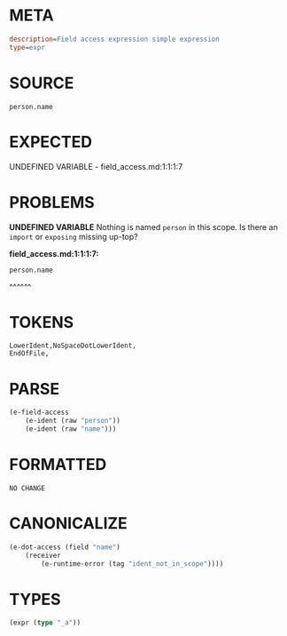 # META
~~~ini
description=Field access expression simple expression
type=expr
~~~
# SOURCE
~~~roc
person.name
~~~
# EXPECTED
UNDEFINED VARIABLE - field_access.md:1:1:1:7
# PROBLEMS
**UNDEFINED VARIABLE**
Nothing is named `person` in this scope.
Is there an `import` or `exposing` missing up-top?

**field_access.md:1:1:1:7:**
```roc
person.name
```
^^^^^^


# TOKENS
~~~zig
LowerIdent,NoSpaceDotLowerIdent,
EndOfFile,
~~~
# PARSE
~~~clojure
(e-field-access
	(e-ident (raw "person"))
	(e-ident (raw "name")))
~~~
# FORMATTED
~~~roc
NO CHANGE
~~~
# CANONICALIZE
~~~clojure
(e-dot-access (field "name")
	(receiver
		(e-runtime-error (tag "ident_not_in_scope"))))
~~~
# TYPES
~~~clojure
(expr (type "_a"))
~~~

